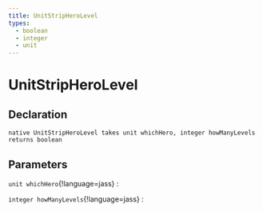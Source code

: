 ```yaml
---
title: UnitStripHeroLevel
types:
  - boolean
  - integer
  - unit
---
```


# UnitStripHeroLevel

## Declaration

```jass
native UnitStripHeroLevel takes unit whichHero, integer howManyLevels returns boolean
```

## Parameters
`unit whichHero`{!language=jass}
: 

`integer howManyLevels`{!language=jass}
: 
